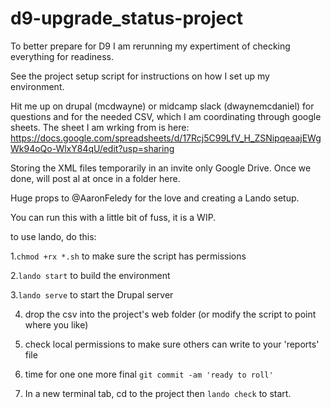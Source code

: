 # d9-upgrade_status-project

To better prepare for D9 I am rerunning my expertiment of checking everything for readiness.  

See the project setup script for instructions on how I set up my environment.  

Hit me up on drupal (mcdwayne) or midcamp slack (dwaynemcdaniel) for questions and for the needed CSV, which I am coordinating through google sheets.
The sheet I am wrking from is here:
https://docs.google.com/spreadsheets/d/17Rcj5C99LfV_H_ZSNipqeaajEWgWk94oQo-WlxY84qU/edit?usp=sharing

Storing the XML files temporarily in an invite only Google Drive. Once we done, will post al at once in a folder here.  


Huge props to @AaronFeledy for the love and creating a Lando setup.

You can run this with a little bit of fuss, it is a WIP.    

to use lando, do this:

1.`chmod +rx *.sh` to make sure the script has permissions

2.`lando start` to build the environment

3.`lando serve` to start the Drupal server

4. drop the csv into the project's web folder (or modify the script to point where you like)

5. check local permissions to make sure others can write to your 'reports' file

6. time for one one more final `git commit -am 'ready to roll'` 

7. In a new terminal tab, cd to the project then `lando check` to start.


